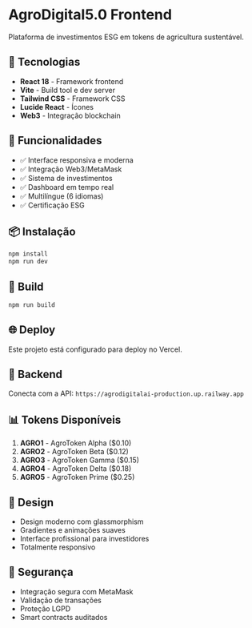 # AgroDigital5.0 Frontend

Plataforma de investimentos ESG em tokens de agricultura sustentável.

## 🚀 Tecnologias

- **React 18** - Framework frontend
- **Vite** - Build tool e dev server
- **Tailwind CSS** - Framework CSS
- **Lucide React** - Ícones
- **Web3** - Integração blockchain

## 🎯 Funcionalidades

- ✅ Interface responsiva e moderna
- ✅ Integração Web3/MetaMask
- ✅ Sistema de investimentos
- ✅ Dashboard em tempo real
- ✅ Multilíngue (6 idiomas)
- ✅ Certificação ESG

## 📦 Instalação

```bash
npm install
npm run dev
```

## 🔧 Build

```bash
npm run build
```

## 🌐 Deploy

Este projeto está configurado para deploy no Vercel.

## 🔗 Backend

Conecta com a API: `https://agrodigitalai-production.up.railway.app`

## 📊 Tokens Disponíveis

1. **AGRO1** - AgroToken Alpha ($0.10)
2. **AGRO2** - AgroToken Beta ($0.12)
3. **AGRO3** - AgroToken Gamma ($0.15)
4. **AGRO4** - AgroToken Delta ($0.18)
5. **AGRO5** - AgroToken Prime ($0.25)

## 🎨 Design

- Design moderno com glassmorphism
- Gradientes e animações suaves
- Interface profissional para investidores
- Totalmente responsivo

## 🔐 Segurança

- Integração segura com MetaMask
- Validação de transações
- Proteção LGPD
- Smart contracts auditados

